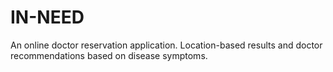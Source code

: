 # IN-NEED
An online doctor reservation application. Location-based results and doctor recommendations based on disease symptoms. 
